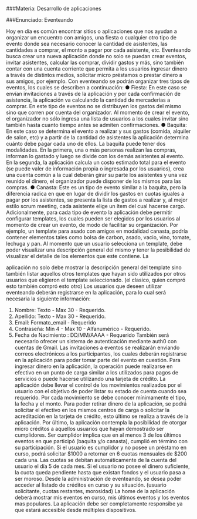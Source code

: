 ###Materia: Desarrollo de aplicaciones

###Enunciado: 
Eventeando

Hoy en día es común encontrar sitios o aplicaciones que nos ayudan a organizar un encuentro con
amigos, una fiesta o cualquier otro tipo de evento donde sea necesario conocer la cantidad de
asistentes, las cantidades a comprar, el monto a pagar por cada asistente, etc.
Eventeando busca crear una nueva aplicación donde no solo se puedan crear eventos, invitar
asistentes, calcular las comprar, dividir gastos y más, sino también contar con una cuenta corriente
que permita a los usuarios ingresar dinero a través de distintos medios, solicitar micro préstamos o
prestar dinero a sus amigos, por ejemplo.
Con eventeando se podrán organizar tres tipos de eventos, los cuales se describen a continuación:
● Fiesta: En este caso se envían invitaciones a través de la aplicación y por cada confirmación
de asistencia, la aplicación va calculando la cantidad de mercaderías a comprar. En este tipo
de eventos no se distribuyen los gastos del mismo sino que corren por cuenta del
organizador. Al momento de crear el evento, el organizador no sólo ingresa una lista de
usuarios a los cuales invitar sino también hasta cuanto tiempo antes se admiten
confirmaciones.
● Baquita: En este caso se determina el evento a realizar y sus gastos (comida, alquiler de
salon, etc) y a partir de la cantidad de asistentes la aplicación determina cuánto debe pagar
cada uno de ellos.
La baquita puede tener dos modalidades. En la primera, una o más personas realizan las
compras, informan lo gastado y luego se divide con los demás asistentes al evento. En la
segunda, la aplicación calcula un costo estimado total para el evento (se puede valer de
información propia o ingresada por los usuarios), crea una cuenta común a la cual deberán
girar su parte los asistentes y una vez reunido el dinero, el organizador puede disponer de los
mismos para las compras.
● Canasta: Este es un tipo de evento similar a la baquita, pero la diferencia radica en que en
lugar de dividir los gastos en cuotas iguales a pagar por los asistentes, se presenta la lista de
gastos a realizar y, al mejor estilo scrum meeting, cada asistente elige un ítem del cual
hacerse cargo.
Adicionalmente, para cada tipo de evento la aplicación debe permitir configurar templates, los cuales
pueden ser elegidos por los usuarios al momento de crear un evento, de modo de facilitar su
organización. Por ejemplo, un template para asado con amigos en modalidad canasta, podría
contener elementos tales como bolsa de carbon, asado, vacio, vino, tomate, lechuga y pan.
Al momento que un usuario selecciona un template, debe poder visualizar una descripción general
del mismo y tener la posibilidad de visualizar el detalle de los elementos que este contiene. La

aplicación no solo debe mostrar la descripción general del template sino también listar aquellos otros
templates que hayan sido utilizados por otros usuarios que eligieron el template seleccionado. (el
clasico, quien compró esto también compró esto otro)
Los usuarios que deseen utilizar eventeando deberán registrarse en la aplicación, para lo cual será
necesaria la siguiente información:
1. Nombre: Texto - Max 30 - Requerido.
2. Apellido: Texto - Max 30 - Requerido.
3. Email: Formato_email - Requerido
4. Contraseña: Min 4 - Max 10 - Alfanumérico - Requerido.
5. Fecha de Nacimiento : DD/MM/AAAA - Requerido
También será necesario ofrecer un sistema de autenticación mediante auth0 con cuentas de Gmail.
Las invitaciones a eventos se realizarán enviando correos electrónicos a los participantes, los cuales
deberán registrarse en la aplicación para poder tomar parte del evento en cuestión.
Para ingresar dinero en la aplicación, la operación puede realizarse en efectivo en un punto de carga
similar a los utilizados para pagos de servicios o puede hacerse utilizando una tarjeta de crédito. La
aplicación debe llevar el control de los movimientos realizados por el usuario con el objetivo de poder
listar su estado de cuenta cuando sea requerido. Por cada movimiento se debe conocer
mínimamente el tipo, la fecha y el monto.
Para poder retirar dinero de la aplicación, se podrá solicitar el efectivo en los mismos centros de
carga o solicitar la acreditación en la tarjeta de crédito, esto último se realiza a través de la
aplicación.
Por último, la aplicación contempla la posibilidad de otorgar micro créditos a aquellos usuarios que
hayan demostrado ser cumplidores. Ser cumplidor implica que en al menos 3 de los últimos eventos
en que participó (baquita y/o canasta), cumplió en término con su participación. Si el usuario es
cumplidor y no posee un préstamo en curso, podrá solicitar $1000 a retornar en 6 cuotas mensuales
de $200 cada una. Las cuotas se debitan automáticamente de la cuenta del usuario el día 5 de cada
mes. Si el usuario no posee el dinero suficiente, la cuota queda pendiente hasta que existan fondos y
el usuario pasa a ser moroso.
Desde la administración de eventeando, se desea poder acceder al listado de créditos en curso y su
situación. (usuario solicitante, cuotas restantes, morosidad)
La home de la aplicación deberá mostrar mis eventos en curso, mis últimos eventos y los eventos
mas populares.
La aplicación debe ser completamente responsibe ya que estará accesible desde múltiples
dispositivos.
